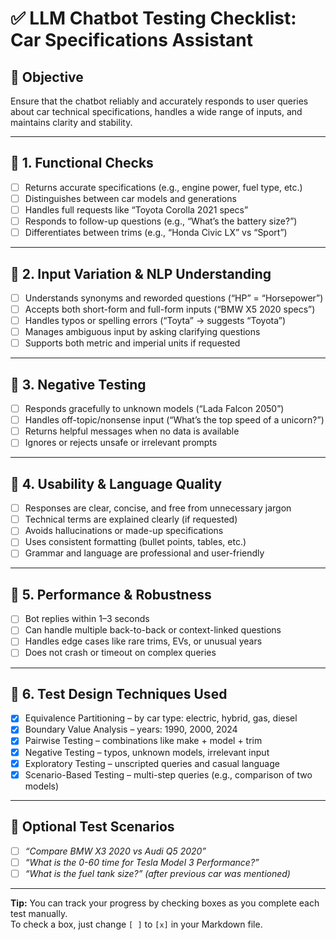 # ✅ LLM Chatbot Testing Checklist: Car Specifications Assistant

## 🎯 Objective
Ensure that the chatbot reliably and accurately responds to user queries about car technical specifications, handles a wide range of inputs, and maintains clarity and stability.

---

## 🔹 1. Functional Checks

- [ ] Returns accurate specifications (e.g., engine power, fuel type, etc.)
- [ ] Distinguishes between car models and generations
- [ ] Handles full requests like “Toyota Corolla 2021 specs”
- [ ] Responds to follow-up questions (e.g., “What’s the battery size?”)
- [ ] Differentiates between trims (e.g., “Honda Civic LX” vs “Sport”)

---

## 🔹 2. Input Variation & NLP Understanding

- [ ] Understands synonyms and reworded questions (“HP” = “Horsepower”)
- [ ] Accepts both short-form and full-form inputs (“BMW X5 2020 specs”)
- [ ] Handles typos or spelling errors (“Toyta” → suggests “Toyota”)
- [ ] Manages ambiguous input by asking clarifying questions
- [ ] Supports both metric and imperial units if requested

---

## 🔹 3. Negative Testing

- [ ] Responds gracefully to unknown models (“Lada Falcon 2050”)
- [ ] Handles off-topic/nonsense input (“What’s the top speed of a unicorn?”)
- [ ] Returns helpful messages when no data is available
- [ ] Ignores or rejects unsafe or irrelevant prompts

---

## 🔹 4. Usability & Language Quality

- [ ] Responses are clear, concise, and free from unnecessary jargon
- [ ] Technical terms are explained clearly (if requested)
- [ ] Avoids hallucinations or made-up specifications
- [ ] Uses consistent formatting (bullet points, tables, etc.)
- [ ] Grammar and language are professional and user-friendly

---

## 🔹 5. Performance & Robustness

- [ ] Bot replies within 1–3 seconds
- [ ] Can handle multiple back-to-back or context-linked questions
- [ ] Handles edge cases like rare trims, EVs, or unusual years
- [ ] Does not crash or timeout on complex queries

---

## 🔹 6. Test Design Techniques Used

- [x] Equivalence Partitioning – by car type: electric, hybrid, gas, diesel
- [x] Boundary Value Analysis – years: 1990, 2000, 2024
- [x] Pairwise Testing – combinations like make + model + trim
- [x] Negative Testing – typos, unknown models, irrelevant input
- [x] Exploratory Testing – unscripted queries and casual language
- [x] Scenario-Based Testing – multi-step queries (e.g., comparison of two models)

---

## 🧪 Optional Test Scenarios

- [ ] _“Compare BMW X3 2020 vs Audi Q5 2020”_
- [ ] _“What is the 0-60 time for Tesla Model 3 Performance?”_
- [ ] _“What is the fuel tank size?” (after previous car was mentioned)_

---

**Tip:** You can track your progress by checking boxes as you complete each test manually.  
To check a box, just change `[ ]` to `[x]` in your Markdown file.